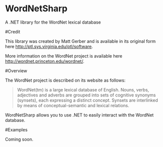 WordNetSharp
============

A .NET library for the WordNet lexical database

#Credit

This library was created by Matt Gerber and is available in its original form here http://ptl.sys.virginia.edu/ptl/software.

More information on the WordNet project is available here http://wordnet.princeton.edu/wordnet/.

#Overview

The WordNet project is described on its website as follows:
> WordNet(tm) is a large lexical database of English. Nouns, verbs, adjectives and adverbs are grouped into sets of cognitive synonyms (synsets), 
> each expressing a distinct concept. Synsets are interlinked by means of conceptual-semantic and lexical relations.

WordNetSharp allows you to use .NET to easily interact with the WordNet database.

#Examples

Coming soon.
